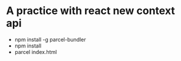 # A practice with react new context api



-   npm install -g parcel-bundler
-   npm install
-   parcel index.html
